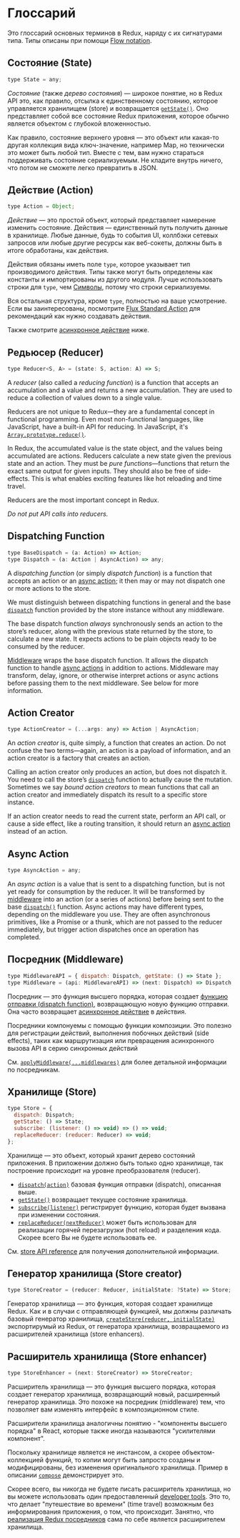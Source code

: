 # Глоссарий

Это глоссарий основных терминов в Redux, наряду с их сигнатурами типа. Типы описаны при помощи [Flow notation](http://flowtype.org/docs/quick-reference.html).

## Состояние (State)

```js
type State = any;
```

*Состояние* (также *дерево состояния*) — широкое понятие, но в Redux API это, как правило, отсылка к единственному состоянию, которое управляется хранилищем (store) и возвращается [`getState()`](api/Store.md#getState). Оно представляет собой все состояние Redux приложения, которое обычно является объектом с глубокой вложенностью.

Как правило, состояние верхнего уровня — это объект или какая-то другая коллекция вида ключ-значение, например Map, но технически это может быть любой тип. Вместе с тем, вам нужно стараться поддерживать состояние сериализуемым. Не кладите внутрь ничего, что потом не сможете легко превратить в JSON.

## Действие (Action)

```js
type Action = Object;
```

*Действие* — это простой объект, который представляет намерение изменить состояние. Действия — единственный путь получить данные в хранилище. Любые данные, будь то события UI, коллбэки сетевых запросов или любые другие ресурсы как веб-сокеты, должны быть в итоге обработаны, как действия.

Действия обязаны иметь поле `type`, которое указывает тип производимого действия. Типы также могут быть определены как константы и импортированы из другого модуля. Лучше использовать строки для `type`, чем [Символы](https://developer.mozilla.org/en/docs/Web/JavaScript/Reference/Global_Objects/Symbol), потому что строки сериализуемы.

Вся остальная структура, кроме `type`, полностью на ваше усмотрение. Если вы заинтересованы, посмотрите [Flux Standard Action](https://github.com/acdlite/flux-standard-action) для рекомендаций как нужно создавать действия.

Также смотрите [асинхронное действие](#async-action) ниже.

## Редьюсер (Reducer)

```js
type Reducer<S, A> = (state: S, action: A) => S;
```

A *reducer* (also called a *reducing function*) is a function that accepts an accumulation and a value and returns a new accumulation. They are used to reduce a collection of values down to a single value.

Reducers are not unique to Redux—they are a fundamental concept in functional programming.  Even most non-functional languages, like JavaScript, have a built-in API for reducing. In JavaScript, it's [`Array.prototype.reduce()`](https://developer.mozilla.org/en-US/docs/Web/JavaScript/Reference/Global_Objects/Array/Reduce).

In Redux, the accumulated value is the state object, and the values being accumulated are actions. Reducers calculate a new state given the previous state and an action. They must be *pure functions*—functions that return the exact same output for given inputs. They should also be free of side-effects. This is what enables exciting features like hot reloading and time travel.

Reducers are the most important concept in Redux.

*Do not put API calls into reducers.*

## Dispatching Function

```js
type BaseDispatch = (a: Action) => Action;
type Dispatch = (a: Action | AsyncAction) => any;
```

A *dispatching function* (or simply *dispatch function*) is a function that accepts an action or an [async action](#async-action); it then may or may not dispatch one or more actions to the store.

We must distinguish between dispatching functions in general and the base [`dispatch`](api/Store.md#dispatch) function provided by the store instance without any middleware.

The base dispatch function *always* synchronously sends an action to the store’s reducer, along with the previous state returned by the store, to calculate a new state. It expects actions to be plain objects ready to be consumed by the reducer.

[Middleware](#middleware) wraps the base dispatch function. It allows the dispatch function to handle [async actions](#async-action) in addition to actions. Middleware may transform, delay, ignore, or otherwise interpret actions or async actions before passing them to the next middleware. See below for more information.

## Action Creator

```js
type ActionCreator = (...args: any) => Action | AsyncAction;
```

An *action creator* is, quite simply, a function that creates an action. Do not confuse the two terms—again, an action is a payload of information, and an action creator is a factory that creates an action.

Calling an action creator only produces an action, but does not dispatch it. You need to call the store’s [`dispatch`](api/Store.md#dispatch) function to actually cause the mutation. Sometimes we say *bound action creators* to mean functions that call an action creator and immediately dispatch its result to a specific store instance.

If an action creator needs to read the current state, perform an API call, or cause a side effect, like a routing transition, it should return an [async action](#async-action) instead of an action.

## Async Action

```js
type AsyncAction = any;
```

An *async action* is a value that is sent to a dispatching function, but is not yet ready for consumption by the reducer. It will be transformed by [middleware](#middleware) into an action (or a series of actions) before being sent to the base [`dispatch()`](api/Store.md#dispatch) function. Async actions may have different types, depending on the middleware you use. They are often asynchronous primitives, like a Promise or a thunk, which are not passed to the reducer immediately, but trigger action dispatches once an operation has completed.

## Посредник (Middleware)

```js
type MiddlewareAPI = { dispatch: Dispatch, getState: () => State };
type Middleware = (api: MiddlewareAPI) => (next: Dispatch) => Dispatch;
```

Посредник — это функция высшего порядка, которая создает [функцию отправки (dispatch function)](#dispatching-function), возвращающую новую функцию отправки. Она часто возвращает [асинхронное действие](#async-action) в действия.

Посредники компонуемы с помощью функции композиции. Это полезно для регистрации действий, выполнения побочных действий (side effects), таких как маршрутизация или превращения асинхронного вызова API в серию синхронных действий

См. [`applyMiddleware(...middlewares)`](./api/applyMiddleware.md) для более детальной информации по посредникам.

## Хранилище (Store)

```js
type Store = {
  dispatch: Dispatch;
  getState: () => State;
  subscribe: (listener: () => void) => () => void;
  replaceReducer: (reducer: Reducer) => void;
};
```

Хранилище — это объект, который хранит дерево состояний приложения.
В приложении должно быть только одно хранилище, так построение происходит на уровне преобразователя (reducer).
 
- [`dispatch(action)`](api/Store.md#dispatch) базовая функция отправки (dispatch), описанная выше.
- [`getState()`](api/Store.md#getState) возвращает текущее состояние хранилища.
- [`subscribe(listener)`](api/Store.md#subscribe) регистрирует функцию, которая будет вызвана при изменении состояния.
- [`replaceReducer(nextReducer)`](api/Store.md#replaceReducer) может быть использован для реализации горячей перезагрузки (hot reload) и разделения кода. Скорее всего Вы не будете использовать ee.

См. [store API reference](api/Store.md#dispatch) для получения дополнительной информации.

## Генератор хранилища (Store creator)

```js
type StoreCreator = (reducer: Reducer, initialState: ?State) => Store;
```

Генератор хранилища — это функция, которая создает хранилище Redux. Как и в случаи с отправляющей функцией, мы должны различать базовый генератор хранилища, [`createStore(reducer, initialState)`](api/createStore.md) экспортирумый из Redux, от генератора хранилища, возвращаемого из расширителей хранилища (store enhancers).

## Расширитель хранилища (Store enhancer)

```js
type StoreEnhancer = (next: StoreCreator) => StoreCreator;
```

Расширитель хранилища — это функция высшего порядка, которая создает генератор хранилища, возвращающий новый, расширенный генератор хранилища. Это похоже на посредник (middleware) тем, что позволяет вам изменять интерфейс в композиционном стиле.

Расширители хранилища аналогичны понятию - "компоненты высшего порядка" в React, которые также иногда называются "усилителями компонент".

Поскольку хранилище является не инстансом, а скорее объектом-коллекцией функций, то копии могут быть запросто созданы и модифицированы, без изменения оригинального хранилища. Пример в описании [`compose`](api/compose.md) демонстрирует это.

Скорее всего, вы никогда не будете писать расширитель хранилища, но вы можете использовать один предоставленный [developer tools](https://github.com/gaearon/redux-devtools). Это то, что делает "путешествие во времени" (time travel) возможным без информирования приложения, о том, что происходит. Занятно, что [реализация Redux посредников](api/applyMiddleware.md) сама по себе является расширителем хранилища.
